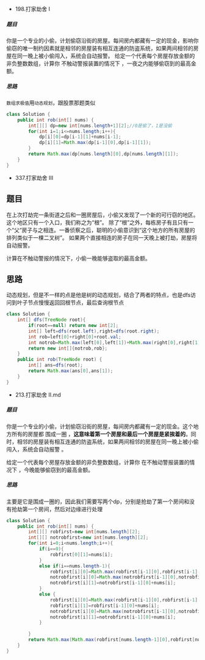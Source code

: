 *   198.打家劫舍 I
#####  题目

你是一个专业的小偷，计划偷窃沿街的房屋。每间房内都藏有一定的现金，影响你偷窃的唯一制约因素就是相邻的房屋装有相互连通的防盗系统，如果两间相邻的房屋在同一晚上被小偷闯入，系统会自动报警。
给定一个代表每个房屋存放金额的非负整数数组，计算你 不触动警报装置的情况下 ，一夜之内能够偷窃到的最高金额。

##### 思路
`数组求极值`用`动态规划`，跟股票那题类似

```java
class Solution {
    public int rob(int[] nums) {
        int[][] dp=new int[nums.length+1][2];//0是偷了，1是没偷
        for(int i=1;i<=nums.length;i++){
            dp[i][0]=dp[i-1][1]+nums[i-1];
            dp[i][1]=Math.max(dp[i-1][0],dp[i-1][1]);
        }
        return Math.max(dp[nums.length][0],dp[nums.length][1]);
    }
}
```
* 337.打家劫舍 III
## 题目

在上次打劫完一条街道之后和一圈房屋后，小偷又发现了一个新的可行窃的地区。这个地区只有一个入口，我们称之为“根”。 除了“根”之外，每栋房子有且只有一个“父“房子与之相连。一番侦察之后，聪明的小偷意识到“这个地方的所有房屋的排列类似于一棵二叉树”。 如果两个直接相连的房子在同一天晚上被打劫，房屋将自动报警。

计算在不触动警报的情况下，小偷一晚能够盗取的最高金额。

## 思路

动态规划，但是不一样的点是他是树的动态规划，结合了两者的特点，也是dfs访问到叶子节点慢慢返回回根节点，最后查询根节点

```java
class Solution {
    int[] dfs(TreeNode root){
        if(root==null) return new int[2]; 
        int[] left=dfs(root.left),right=dfs(root.right);
        int rob=left[0]+right[0]+root.val;
        int notrob=Math.max(left[0],left[1])+Math.max(right[0],right[1]);
        return new int[]{notrob,rob};
    }
    public int rob(TreeNode root) {
        int[] ans=dfs(root);
        return Math.max(ans[0],ans[1]);
    }
}
```
* 213.打家劫舍 II.md
##### 题目

你是一个专业的小偷，计划偷窃沿街的房屋，每间房内都藏有一定的现金。这个地方所有的房屋都 围成一圈 ，**这意味着第一个房屋和最后一个房屋是紧挨着的**。同时，相邻的房屋装有相互连通的防盗系统，如果两间相邻的房屋在同一晚上被小偷闯入，系统会自动报警 。

给定一个代表每个房屋存放金额的非负整数数组，计算你 在不触动警报装置的情况下 ，今晚能够偷窃到的最高金额。

##### 思路

主要是它是围成一圈的，因此我们需要写两个dp，分别是抢劫了第一个房间和没有抢劫第一个房间，然后对边缘进行处理

```java
class Solution {
    public int rob(int[] nums) {
        int[][] robfirst=new int[nums.length][2];
        int[][] notrobfirst=new int[nums.length][2];
        for(int i=0;i<nums.length;i++){
            if(i==0){
                robfirst[0][1]=nums[i];
            }
            else if(i==nums.length-1){
                robfirst[i][0]=Math.max(robfirst[i-1][0],robfirst[i-1][1]);
                notrobfirst[i][0]=Math.max(notrobfirst[i-1][0],notrobfirst[i-1][1]);
                notrobfirst[i][1]=notrobfirst[i-1][0]+nums[i];
            }
            else {
                robfirst[i][0]=Math.max(robfirst[i-1][0],robfirst[i-1][1]);
                robfirst[i][1]=robfirst[i-1][0]+nums[i];
                notrobfirst[i][0]=Math.max(notrobfirst[i-1][0],notrobfirst[i-1][1]);
                notrobfirst[i][1]=notrobfirst[i-1][0]+nums[i];
            }
           
        } 
        return Math.max(Math.max(robfirst[nums.length-1][0],robfirst[nums.length-1][1]),Math.max(notrobfirst[nums.length-1][1],notrobfirst[nums.length-1][0]));
    }
}
```

